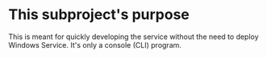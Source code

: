 # This subproject's purpose
This is meant for quickly developing the service without the need to deploy Windows Service. It's only a console (CLI) program.

